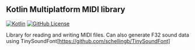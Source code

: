 ## Kotlin Multiplatform MIDI library
[![Kotlin](https://img.shields.io/badge/kotlin-2.0.21-blue.svg?logo=kotlin)](http://kotlinlang.org)
[![GitHub License](https://img.shields.io/badge/license-Apache%20License%202.0-blue.svg?style=flat)](http://www.apache.org/licenses/LICENSE-2.0)

Library for reading and writing MIDI files. Can also generate F32 sound data using TinySoundFont[https://github.com/schellingb/TinySoundFont]
